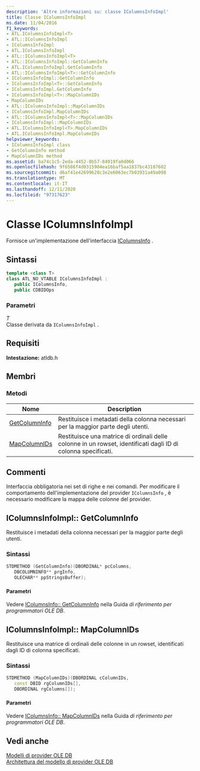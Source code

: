 ```yaml
---
description: 'Altre informazioni su: classe IColumnsInfoImpl'
title: Classe IColumnsInfoImpl
ms.date: 11/04/2016
f1_keywords:
- ATL.IColumnsInfoImpl<T>
- ATL::IColumnsInfoImpl
- IColumnsInfoImpl
- ATL.IColumnsInfoImpl
- ATL::IColumnsInfoImpl<T>
- ATL::IColumnsInfoImpl::GetColumnInfo
- ATL.IColumnsInfoImpl.GetColumnInfo
- ATL::IColumnsInfoImpl<T>::GetColumnInfo
- IColumnsInfoImpl::GetColumnInfo
- IColumnsInfoImpl<T>::GetColumnInfo
- IColumnsInfoImpl.GetColumnInfo
- IColumnsInfoImpl<T>::MapColumnIDs
- MapColumnIDs
- ATL::IColumnsInfoImpl::MapColumnIDs
- IColumnsInfoImpl.MapColumnIDs
- ATL::IColumnsInfoImpl<T>::MapColumnIDs
- IColumnsInfoImpl::MapColumnIDs
- ATL.IColumnsInfoImpl<T>.MapColumnIDs
- ATL.IColumnsInfoImpl.MapColumnIDs
helpviewer_keywords:
- IColumnsInfoImpl class
- GetColumnInfo method
- MapColumnIDs method
ms.assetid: ba74c1c5-2eda-4452-8b57-84919fa0d066
ms.openlocfilehash: 9f6586f4d0315904ea16baf5aa1837bc43107602
ms.sourcegitcommit: d6af41e42699628c3e2e6063ec7b03931a49a098
ms.translationtype: MT
ms.contentlocale: it-IT
ms.lasthandoff: 12/11/2020
ms.locfileid: "97317623"
---
```

# <a name="icolumnsinfoimpl-class"></a>Classe IColumnsInfoImpl

Fornisce un'implementazione dell'interfaccia [IColumnsInfo](/previous-versions/windows/desktop/ms724541(v=vs.85)) .

## <a name="syntax"></a>Sintassi

```cpp
template <class T>
class ATL_NO_VTABLE IColumnsInfoImpl :
   public IColumnsInfo,
   public CDBIDOps
```

### <a name="parameters"></a>Parametri

*T*<br/>
Classe derivata da `IColumnsInfoImpl` .

## <a name="requirements"></a>Requisiti

**Intestazione:** atldb.h

## <a name="members"></a>Membri

### <a name="methods"></a>Metodi

| Nome | Description |
|-|-|
|[GetColumnInfo](#getcolumninfo)|Restituisce i metadati della colonna necessari per la maggior parte degli utenti.|
|[MapColumnIDs](#mapcolumnids)|Restituisce una matrice di ordinali delle colonne in un rowset, identificati dagli ID di colonna specificati.|

## <a name="remarks"></a>Commenti

Interfaccia obbligatoria nei set di righe e nei comandi. Per modificare il comportamento dell'implementazione del provider `IColumnsInfo` , è necessario modificare la mappa delle colonne del provider.

## <a name="icolumnsinfoimplgetcolumninfo"></a><a name="getcolumninfo"></a> IColumnsInfoImpl:: GetColumnInfo

Restituisce i metadati della colonna necessari per la maggior parte degli utenti.

### <a name="syntax"></a>Sintassi

```cpp
STDMETHOD (GetColumnInfo)(DBORDINAL* pcColumns,
   DBCOLUMNINFO** prgInfo,
   OLECHAR** ppStringsBuffer);
```

#### <a name="parameters"></a>Parametri

Vedere [IColumnsInfo:: GetColumnInfo](/previous-versions/windows/desktop/ms722704\(v=vs.85\)) nella Guida *di riferimento per programmatori OLE DB*.

## <a name="icolumnsinfoimplmapcolumnids"></a><a name="mapcolumnids"></a> IColumnsInfoImpl:: MapColumnIDs

Restituisce una matrice di ordinali delle colonne in un rowset, identificati dagli ID di colonna specificati.

### <a name="syntax"></a>Sintassi

```cpp
STDMETHOD (MapColumnIDs)(DBORDINAL cColumnIDs,
   const DBID rgColumnIDs[],
   DBORDINAL rgColumns[]);
```

#### <a name="parameters"></a>Parametri

Vedere [IColumnsInfo:: MapColumnIDs](/previous-versions/windows/desktop/ms714200(v=vs.85)) nella Guida *di riferimento per programmatori OLE DB*.

## <a name="see-also"></a>Vedi anche

[Modelli di provider OLE DB](../../data/oledb/ole-db-provider-templates-cpp.md)<br/>
[Architettura del modello di provider OLE DB](../../data/oledb/ole-db-provider-template-architecture.md)
